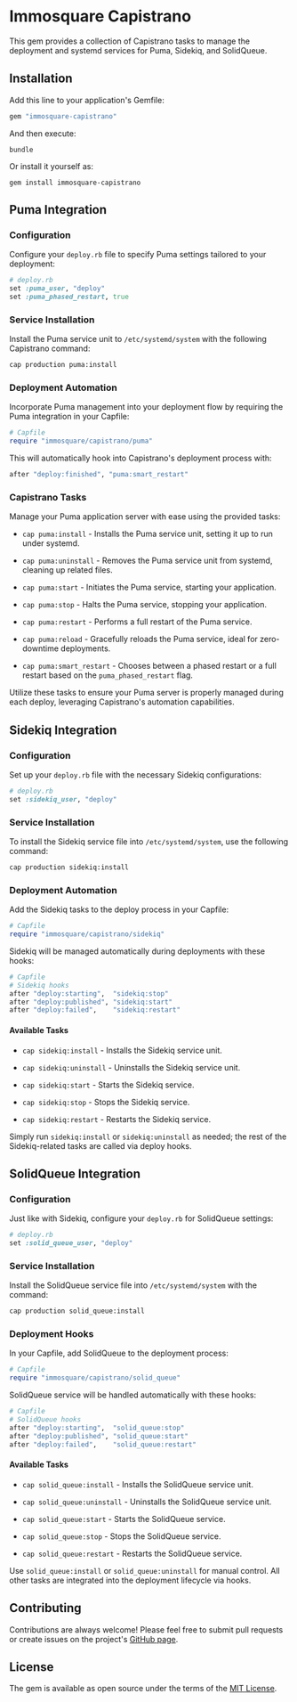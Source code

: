 # Immosquare Capistrano

This gem provides a collection of Capistrano tasks to manage the deployment and systemd services for Puma, Sidekiq, and SolidQueue.

## Installation

Add this line to your application's Gemfile:

```ruby
gem "immosquare-capistrano"
```

And then execute:

```
bundle
```

Or install it yourself as:

```
gem install immosquare-capistrano
```



## Puma Integration

### Configuration

Configure your `deploy.rb` file to specify Puma settings tailored to your deployment:

```ruby
# deploy.rb
set :puma_user, "deploy"
set :puma_phased_restart, true
```

### Service Installation

Install the Puma service unit to `/etc/systemd/system` with the following Capistrano command:

```bash
cap production puma:install
```

### Deployment Automation

Incorporate Puma management into your deployment flow by requiring the Puma integration in your Capfile:

```ruby
# Capfile
require "immosquare/capistrano/puma"
```

This will automatically hook into Capistrano's deployment process with:

```ruby
after "deploy:finished", "puma:smart_restart"
```

### Capistrano Tasks

Manage your Puma application server with ease using the provided tasks:

- `cap puma:install` - Installs the Puma service unit, setting it up to run under systemd.

- `cap puma:uninstall` - Removes the Puma service unit from systemd, cleaning up related files.

- `cap puma:start` - Initiates the Puma service, starting your application.

- `cap puma:stop` - Halts the Puma service, stopping your application.

- `cap puma:restart` - Performs a full restart of the Puma service.

- `cap puma:reload` - Gracefully reloads the Puma service, ideal for zero-downtime deployments.

- `cap puma:smart_restart` - Chooses between a phased restart or a full restart based on the `puma_phased_restart` flag.

Utilize these tasks to ensure your Puma server is properly managed during each deploy, leveraging Capistrano's automation capabilities.


## Sidekiq Integration

### Configuration

Set up your `deploy.rb` file with the necessary Sidekiq configurations:

```ruby
# deploy.rb
set :sidekiq_user, "deploy"
```

### Service Installation

To install the Sidekiq service file into `/etc/systemd/system`, use the following command:

```bash
cap production sidekiq:install
```

### Deployment Automation

Add the Sidekiq tasks to the deploy process in your Capfile:

```ruby
# Capfile
require "immosquare/capistrano/sidekiq"
```

Sidekiq will be managed automatically during deployments with these hooks:

```ruby
# Capfile
# Sidekiq hooks
after "deploy:starting",  "sidekiq:stop"
after "deploy:published", "sidekiq:start"
after "deploy:failed",    "sidekiq:restart"
```

#### Available Tasks

- `cap sidekiq:install` - Installs the Sidekiq service unit.

- `cap sidekiq:uninstall` - Uninstalls the Sidekiq service unit.

- `cap sidekiq:start` - Starts the Sidekiq service.

- `cap sidekiq:stop` - Stops the Sidekiq service.

- `cap sidekiq:restart` - Restarts the Sidekiq service.

Simply run `sidekiq:install` or `sidekiq:uninstall` as needed; the rest of the Sidekiq-related tasks are called via deploy hooks.

## SolidQueue Integration

### Configuration

Just like with Sidekiq, configure your `deploy.rb` for SolidQueue settings:

```ruby
# deploy.rb
set :solid_queue_user, "deploy"
```

### Service Installation

Install the SolidQueue service file into `/etc/systemd/system` with the command:

```bash
cap production solid_queue:install
```

### Deployment Hooks

In your Capfile, add SolidQueue to the deployment process:

```ruby
# Capfile
require "immosquare/capistrano/solid_queue"
```

SolidQueue service will be handled automatically with these hooks:

```ruby
# Capfile
# SolidQueue hooks
after "deploy:starting",  "solid_queue:stop"
after "deploy:published", "solid_queue:start"
after "deploy:failed",    "solid_queue:restart"
```

#### Available Tasks

- `cap solid_queue:install` - Installs the SolidQueue service unit.

- `cap solid_queue:uninstall` - Uninstalls the SolidQueue service unit.

- `cap solid_queue:start` - Starts the SolidQueue service.

- `cap solid_queue:stop` - Stops the SolidQueue service.

- `cap solid_queue:restart` - Restarts the SolidQueue service.

Use `solid_queue:install` or `solid_queue:uninstall` for manual control. All other tasks are integrated into the deployment lifecycle via hooks.


## Contributing

Contributions are always welcome! Please feel free to submit pull requests or create issues on the project's [GitHub page](https://github.com/your-github-username/immosquare-capistrano).

## License

The gem is available as open source under the terms of the [MIT License](https://opensource.org/licenses/MIT).
